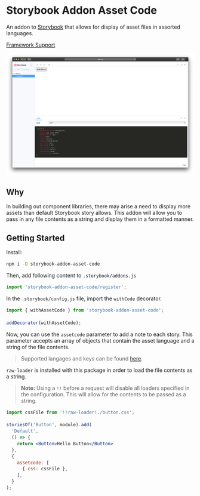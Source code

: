 # Storybook Addon Asset Code

An addon to [Storybook](https://storybook.js.org/) that allows for display of asset files in assorted languages.

[Framework Support](https://github.com/storybookjs/storybook/blob/master/ADDONS_SUPPORT.md)

![Screenshot](https://github.com/awassel/storybook-addon-asset-code/raw/master/docs/screenshot.png)

## Why

In building out component libraries, there may arise a need to display more assets than default Storybook story allows. This addon will allow you to pass in any file contents as a string and display them in a formatted manner.

## Getting Started

Install:

```sh
npm i -D storybook-addon-asset-code
```

Then, add following content to `.storybook/addons.js`

```js
import 'storybook-addon-asset-code/register';
```

In the `.storybook/config.js` file, import the `withCode` decorator.

```js
import { withAssetCode } from 'storybook-addon-asset-code';

addDecorator(withAssetCode);
```

Now, you can use the `assetcode` parameter to add a note to each story. This parameter accepts an array of objects that contain the asset language and a string of the file contents. 

> Supported langages and keys can be found [here](https://github.com/awassel/storybook-addon-asset-code/blob/master/src/lanuages.js#L3-L133).

`raw-loader` is installed with this package in order to load the file contents as a string.

> **Note:** Using a `!!` before a request will disable all loaders specified in the configuration. This will allow for the contents to be passed as a string.

```jsx
import cssFile from '!!raw-loader!./button.css';

storiesOf('Button', module).add(
  'Default',
  () => {
    return <Button>Hello Button</Button>
  },
  {
    assetcode: [
      { css: cssFile },
    ],
  }
);
```
